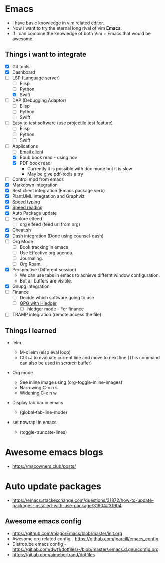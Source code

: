 # Emacs
- I have basic knowledge in vim related editor.
- Now i want to try the eternal long rival of vim **Emacs**.
- If i can combine the knowledge of both Vim + Emacs that would be awesome.

## Things i want to integrate
- [x] Git tools
- [x] Dashboard
- [ ] LSP (Language server)
  - [ ] Elisp
  - [ ] Python
  - [x] Swift
- [ ] DAP (Debugging Adaptor)
  - [ ] Elisp
  - [ ] Python
  - [ ] Swift
- [ ] Easy to test software (use projectile test feature)
  - [ ] Elisp
  - [ ] Python
  - [ ] Swift
- [ ] Applications
  - [ ] [Email client](https://macowners.club/posts/email-emacs-mu4e-macos/)
  - [x] Epub book read - using nov
  - [x] PDF book read
    - Currently it is possible with doc mode but it is slow
    - May be give pdf-tools a try
- [ ] Control mpd from emacs
- [x] Markdown integration
- [x] Rest client integration (Emacs package verb)
- [x] PlantUML integration and Graphviz
- [x] [Speed typing](https://github.com/parkouss/speed-type)
- [x] [Speed reading](https://git.sr.ht/~iank/spray)
- [x] Auto Package update
- [ ] Explore elfeed
    - [ ] org elfeed (feed url from org)
- [x] Cheat.sh
- [x] Dash integration (Done using counsel-dash)
- [ ] Org Mode
    - [ ] Book tracking in emacs
    - [ ] Use Effective org agenda.
    - [ ] Journaling.
    - [ ] Org Roam.
- [x] Perspective (Different session)
	- We can use tabs in emacs to achieve differnt window configuration.
	- But all buffers are visible.
- [x] Gnupg integration
- [ ] Finance
  - [ ] Decide which software going to use
  - [ ] [GPG with Hledger](https://pzel.name/2016/07/18/Encrypted-hledger-with-emacs-and-gnupg.html)
    - [ ] hledger mode - For finance
- [ ] TRAMP integration (remote access the file)

## Things i learned

- Ielm
  - M-x ielm (elsp eval loop)
  - Ctrl+J to evaluate current line and move to next line (This command can also be used in *scratch* buffer)

- Org mode
  - See inline image using (org-toggle-inline-images)
  - Narrowing C-x n s
  - Widening C-x n w

- Display tab bar in emacs
    - (global-tab-line-mode)

- set nowrap! in emacs
    - (toggle-truncate-lines)

# Awesome emacs blogs
- https://macowners.club/posts/

# Auto update packages
- https://emacs.stackexchange.com/questions/31872/how-to-update-packages-installed-with-use-package/31904#31904

## Awesome emacs config
- https://github.com/mjago/Emacs/blob/master/init.org
- Awesome org related config - https://github.com/jparcill/emacs_config
- Distrotube emacs config - https://gitlab.com/dwt1/dotfiles/-/blob/master/.emacs.d.gnu/config.org
- https://gitlab.com/aimebertrand/dotfiles
